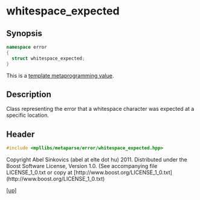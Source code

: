 # whitespace_expected

## Synopsis

```cpp
namespace error
{
  struct whitespace_expected;
}
```

This is a [template metaprogramming value](metaprogramming_value.html).

## Description

Class representing the error that a whitespace character was expected at a
specific location.

## Header

```cpp
#include <mpllibs/metaparse/error/whitespace_expected.hpp>
```

<p class="copyright">
Copyright Abel Sinkovics (abel at elte dot hu) 2011.
Distributed under the Boost Software License, Version 1.0.
(See accompanying file LICENSE_1_0.txt or copy at
[http://www.boost.org/LICENSE_1_0.txt](http://www.boost.org/LICENSE_1_0.txt)
</p>

[[up]](reference.html)

